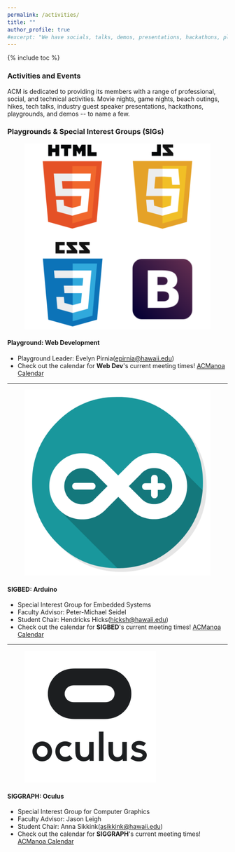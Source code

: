 ```yaml
---
permalink: /activities/
title: ""
author_profile: true
#excerpt: "We have socials, talks, demos, presentations, hackathons, playgrounds, and more! Check out some of the stuff we're up to!"
---
```


{% include toc %}

### Activities and Events

ACM is dedicated to providing its members with a range of professional, social, and technical activities. Movie nights, game nights, beach outings, hikes, tech talks, industry guest speaker presentations, hackathons, playgrounds, and demos -- to name a few.


<!-- * Movie nights
* Game nights
* Beach outings
* Hikes
* Tech talks
* Industry guest speakers -->


### Playgrounds & Special Interest Groups (SIGs)

<figure class="third">
  <img src="/images/frontwebdev.png" title="Web 2.0 stack" alt="Web 2.0 stack">
</figure>

#### **Playground:** Web Development

  * Playground Leader: Evelyn Pirnia(<a href="mailto:epirnia@hawaii.edu"><i class="fa fa-fw fa-envelope-square"></i>epirnia@hawaii.edu</a>)
  * Check out the calendar for **Web Dev**'s current meeting times! <a href="{{ domain }}/calendar"><i class="fa fa-fw fa-calendar"></i>ACManoa Calendar</a>

<hr>


<figure class="third">
  <img src="/images/arduino.png" title="Arduino logo" alt="Arduino logo">
</figure>

#### **SIGBED:** Arduino

  * Special Interest Group for Embedded Systems
  * Faculty Advisor: Peter-Michael Seidel
  * Student Chair: Hendricks Hicks(<a href="mailto:hicksh@hawaii.edu"><i class="fa fa-fw fa-envelope-square"></i>hicksh@hawaii.edu</a>)
  * Check out the calendar for **SIGBED**'s current meeting times! <a href="{{ domain }}/calendar"><i class="fa fa-fw fa-calendar"></i>ACManoa Calendar</a>

<hr>


<figure class="third">
  <img src="/images/oculus.png" title="Oculus logo" alt="Oculus logo">
</figure>

#### **SIGGRAPH:** Oculus

  * Special Interest Group for Computer Graphics
  * Faculty Advisor: Jason Leigh
  * Student Chair: Anna Sikkink(<a href="mailto:asikkink@hawaii.edu"><i class="fa fa-fw fa-envelope-square"></i>asikkink@hawaii.edu</a>)
  * Check out the calendar for **SIGGRAPH**'s current meeting times! <a href="{{ domain }}/calendar"><i class="fa fa-fw fa-calendar"></i>ACManoa Calendar</a>
